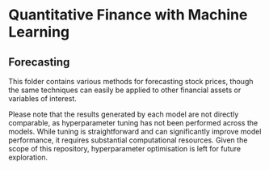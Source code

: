 # Quantitative Finance with Machine Learning
## Forecasting

This folder contains various methods for forecasting stock prices, though the same techniques can easily be applied to other financial assets or variables of interest.

Please note that the results generated by each model are not directly comparable, as hyperparameter tuning has not been performed across the models. While tuning is straightforward and can significantly improve model performance, it requires substantial computational resources. Given the scope of this repository, hyperparameter optimisation is left for future exploration.